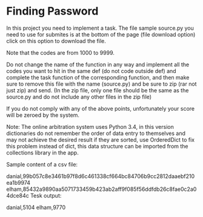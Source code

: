 # Finding Password
In this project you need to implement a task. The file sample source.py you need to use for submites is at the bottom of the page (file download option) click on this option to download the file.

Note that the codes are from 1000 to 9999.

Do not change the name of the function in any way and implement all the codes you want to hit in the same def (do not code outside def) and complete the task function of the corresponding function, and then make sure to remove this file with the name (source.py) and be sure to zip (rar not just zip) and send. (In the zip file, only one file should be the same as the source.py and do not include any other files in the zip file)

If you do not comply with any of the above points, unfortunately your score will be zeroed by the system.

Note: The online arbitration system uses Python 3.4, in this version dictionaries do not remember the order of data entry to themselves and may not achieve the desired result if they are sorted, use OrderedDict to fix this problem instead of dict, this data structure can be imported from the collections library in the app.

Sample content of a csv file:

danial,99b057c8e3461b97f8d6c461338cf664bc84706b9cc2812daaebf210ea1b9974
elham,85432a9890aa5071733459b423ab2aff9f085f56ddfdb26c8fae0c2a04dce84c
Tesk output:

danial,5104
elham,9770
